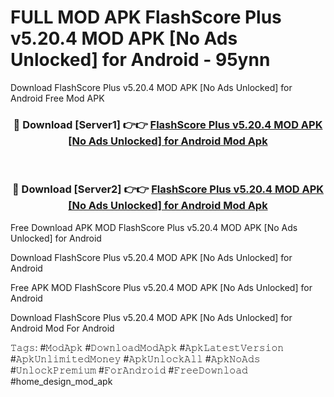 # FULL MOD APK FlashScore Plus v5.20.4 MOD APK [No Ads Unlocked] for Android - 95ynn
Download FlashScore Plus v5.20.4 MOD APK [No Ads Unlocked] for Android Free Mod APK

<div align="center">
<h3>🔴 Download [Server1] 👉👉 <a href="https://apk-comot.site?title=FlashScore_Plus_v5.20.4_MOD_APK_[No_Ads_Unlocked]_for_Android">FlashScore Plus v5.20.4 MOD APK [No Ads Unlocked] for Android Mod Apk</a></h3><br>

<h3>🔴 Download [Server2] 👉👉 <a href="https://apk-comot.site?title=FlashScore_Plus_v5.20.4_MOD_APK_[No_Ads_Unlocked]_for_Android">FlashScore Plus v5.20.4 MOD APK [No Ads Unlocked] for Android Mod Apk</a></h3>
</div>


Free Download APK MOD FlashScore Plus v5.20.4 MOD APK [No Ads Unlocked] for Android

Download FlashScore Plus v5.20.4 MOD APK [No Ads Unlocked] for Android 

Free APK MOD FlashScore Plus v5.20.4 MOD APK [No Ads Unlocked] for Android 

Download FlashScore Plus v5.20.4 MOD APK [No Ads Unlocked] for Android Mod For Android

𝚃𝚊𝚐𝚜: #𝙼𝚘𝚍𝙰𝚙𝚔 #𝙳𝚘𝚠𝚗𝚕𝚘𝚊𝚍𝙼𝚘𝚍𝙰𝚙𝚔 #𝙰𝚙𝚔𝙻𝚊𝚝𝚎𝚜𝚝𝚅𝚎𝚛𝚜𝚒𝚘𝚗 #𝙰𝚙𝚔𝚄𝚗𝚕𝚒𝚖𝚒𝚝𝚎𝚍𝙼𝚘𝚗𝚎𝚢 #𝙰𝚙𝚔𝚄𝚗𝚕𝚘𝚌𝚔𝙰𝚕𝚕 #𝙰𝚙𝚔𝙽𝚘𝙰𝚍𝚜 #𝚄𝚗𝚕𝚘𝚌𝚔𝙿𝚛𝚎𝚖𝚒𝚞𝚖 #𝙵𝚘𝚛𝙰𝚗𝚍𝚛𝚘𝚒𝚍 #𝙵𝚛𝚎𝚎𝙳𝚘𝚠𝚗𝚕𝚘𝚊𝚍 #home_design_mod_apk